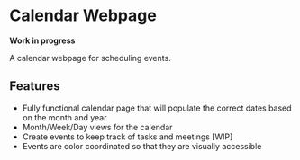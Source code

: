 # Calendar Webpage

**Work in progress**

A calendar webpage for scheduling events. 

## Features
  - Fully functional calendar page that will populate the correct dates based on the month and year
  - Month/Week/Day views for the calendar
  - Create events to keep track of tasks and meetings [WIP]
  - Events are color coordinated so that they are visually accessible